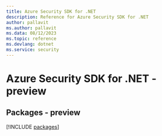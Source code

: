 ```yaml
---
title: Azure Security SDK for .NET
description: Reference for Azure Security SDK for .NET
author: pallavit
ms.author: pallavit
ms.data: 08/12/2023
ms.topic: reference
ms.devlang: dotnet
ms.service: security
---
```

# Azure Security SDK for .NET - preview
## Packages - preview
[!INCLUDE [packages](security-index.md)]